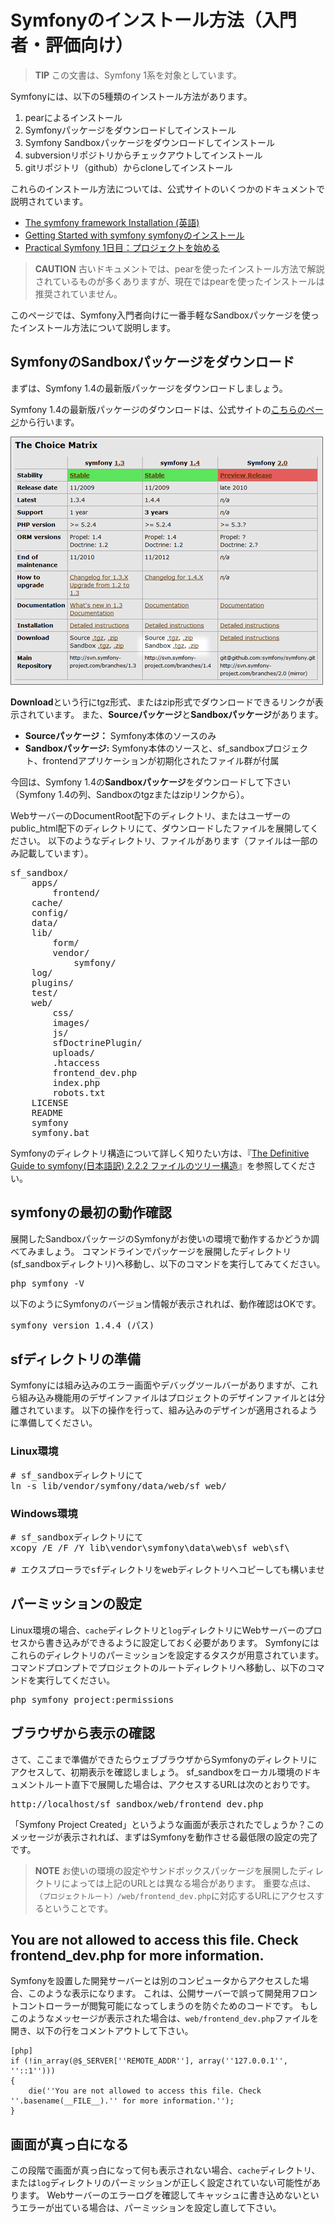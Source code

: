 Symfonyのインストール方法（入門者・評価向け）
============================================

> **TIP**
> この文書は、Symfony 1系を対象としています。

Symfonyには、以下の5種類のインストール方法があります。

1. pearによるインストール
2. Symfonyパッケージをダウンロードしてインストール
3. Symfony Sandboxパッケージをダウンロードしてインストール
4. subversionリポジトリからチェックアウトしてインストール
5. gitリポジトリ（github）からcloneしてインストール

これらのインストール方法については、公式サイトのいくつかのドキュメントで説明されています。

- [The symfony framework Installation (英語)](http://www.symfony-project.org/installation/1_4)
- [Getting Started with symfony symfonyのインストール](http://www.symfony-project.org/getting-started/1_4/ja/03-Symfony-Installation)
- [Practical Symfony 1日目：プロジェクトを始める](http://www.symfony-project.org/jobeet/1_4/Doctrine/ja/01)

> **CAUTION**
> 古いドキュメントでは、pearを使ったインストール方法で解説されているものが多くありますが、現在ではpearを使ったインストールは推奨されていません。


このページでは、Symfony入門者向けに一番手軽なSandboxパッケージを使ったインストール方法について説明します。



SymfonyのSandboxパッケージをダウンロード
-------------------

まずは、Symfony 1.4の最新版パッケージをダウンロードしましょう。

Symfony 1.4の最新版パッケージのダウンロードは、公式サイトの[こちらのページ](http://www.symfony-project.org/installation)から行います。

![ダウンロードページ](images/installation.png)


**Download**という行にtgz形式、またはzip形式でダウンロードできるリンクが表示されています。
また、**Sourceパッケージ**と**Sandboxパッケージ**があります。

- **Sourceパッケージ：** Symfony本体のソースのみ
- **Sandboxパッケージ:** Symfony本体のソースと、sf_sandboxプロジェクト、frontendアプリケーションが初期化されたファイル群が付属

今回は、Symfony 1.4の**Sandboxパッケージ**をダウンロードして下さい（Symfony 1.4の列、Sandboxのtgzまたはzipリンクから）。

WebサーバーのDocumentRoot配下のディレクトリ、またはユーザーのpublic_html配下のディレクトリにて、ダウンロードしたファイルを展開してください。
以下のようなディレクトリ、ファイルがあります（ファイルは一部のみ記載しています）。

<pre class="command-line">
sf_sandbox/
    apps/
        frontend/
    cache/
    config/
    data/
    lib/
        form/
        vendor/
            symfony/
    log/
    plugins/
    test/
    web/
        css/
        images/
        js/
        sfDoctrinePlugin/
        uploads/
        .htaccess
        frontend_dev.php
        index.php
        robots.txt
    LICENSE
    README
    symfony
    symfony.bat
</pre>

Symfonyのディレクトリ構造について詳しく知りたい方は、『[The Definitive Guide to symfony(日本語訳) 2.2.2 ファイルのツリー構造](http://symfony.sarabande.jp/book/1.2/02-Exploring-Symfony-s-Code.html#file.tree.structure)』を参照してください。



symfonyの最初の動作確認
-----------------------

展開したSandboxパッケージのSymfonyがお使いの環境で動作するかどうか調べてみましょう。
コマンドラインでパッケージを展開したディレクトリ(sf_sandboxディレクトリ)へ移動し、以下のコマンドを実行してみてください。

<pre class="command-line">
php symfony -V
</pre>

以下のようにSymfonyのバージョン情報が表示されれば、動作確認はOKです。

<pre class="command-line">
symfony version 1.4.4 (パス)
</pre>



sfディレクトリの準備
--------------------

Symfonyには組み込みのエラー画面やデバッグツールバーがありますが、これら組み込み機能用のデザインファイルはプロジェクトのデザインファイルとは分離されています。
以下の操作を行って、組み込みのデザインが適用されるように準備してください。

### Linux環境
<pre class="command-line">
# sf_sandboxディレクトリにて
ln -s lib/vendor/symfony/data/web/sf web/
</pre>

### Windows環境
<pre class="command-line">
# sf_sandboxディレクトリにて
xcopy /E /F /Y lib\vendor\symfony\data\web\sf web\sf\

# エクスプローラでsfディレクトリをwebディレクトリへコピーしても構いません
</pre>



パーミッションの設定
--------------------

Linux環境の場合、`cache`ディレクトリと`log`ディレクトリにWebサーバーのプロセスから書き込みができるように設定しておく必要があります。
Symfonyにはこれらのディレクトリのパーミッションを設定するタスクが用意されています。
コマンドプロンプトでプロジェクトのルートディレクトリへ移動し、以下のコマンドを実行してください。

<pre class="command-line">
php symfony project:permissions
</pre>



ブラウザから表示の確認
----------------------

さて、ここまで準備ができたらウェブブラウザからSymfonyのディレクトリにアクセスして、初期表示を確認しましょう。
sf_sandboxをローカル環境のドキュメントルート直下で展開した場合は、アクセスするURLは次のとおりです。

<pre class="command-line">
http://localhost/sf_sandbox/web/frontend_dev.php
</pre>

「Symfony Project Created」というような画面が表示されたでしょうか？このメッセージが表示されれば、まずはSymfonyを動作させる最低限の設定の完了です。

> **NOTE**
> お使いの環境の設定やサンドボックスパッケージを展開したディレクトリによっては上記のURLとは異なる場合があります。
> 重要な点は、`（プロジェクトルート）/web/frontend_dev.php`に対応するURLにアクセスするということです。



You are not allowed to access this file. Check frontend_dev.php for more information.
------------

Symfonyを設置した開発サーバーとは別のコンピュータからアクセスした場合、このような表示になります。
これは、公開サーバーで誤って開発用フロントコントローラーが閲覧可能になってしまうのを防ぐためのコードです。
もしこのようなメッセージが表示された場合は、`web/frontend_dev.php`ファイルを開き、以下の行をコメントアウトして下さい。

    [php]
    if (!in_array(@$_SERVER[''REMOTE_ADDR''], array(''127.0.0.1'', ''::1'')))
    {
        die(''You are not allowed to access this file. Check ''.basename(__FILE__).'' for more information.'');
    }
    



画面が真っ白になる
------------

この段階で画面が真っ白になって何も表示されない場合、`cache`ディレクトリ、または`log`ディレクトリのパーミッションが正しく設定されていない可能性があります。
Webサーバーのエラーログを確認してキャッシュに書き込めないというエラーが出ている場合は、パーミッションを設定し直して下さい。
